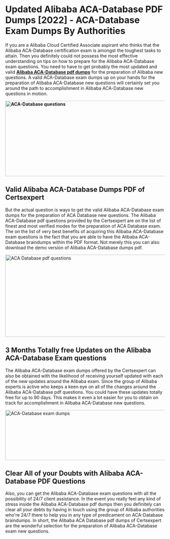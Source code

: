 <h1><strong>Updated Alibaba ACA-Database PDF Dumps [2022] - ACA-Database Exam Dumps By Authorities&nbsp;</strong></h1>
<p><span style="font-weight: 400;">If you are a Alibaba Cloud Certified Associate aspirant who thinks that the Alibaba ACA-Database certification exam is amongst the toughest tasks to attain. Then you definitely could not possess the most effective understanding on tips on how to prepare for the Alibaba ACA-Database exam questions. You need to have to get probably the most updated and valid <strong><a href="https://www.certsexpert.com/ACA-Database-pdf-questions.html">Alibaba ACA-Database pdf dumps</a></strong> for the preparation of Alibaba new questions. A valid  ACA-Database exam dumps up on your hands for the preparation of Alibaba ACA-Database new questions will certainly set you around the path to accomplishment in Alibaba ACA-Database new questions in motion.</span></p>
<p><span style="font-weight: 400;"><strong><img style="display: block; margin-left: auto; margin-right: auto;" src="https://i.ibb.co/QXh983F/73475278-2429792180625311-4586132736837681152-n.jpg" alt="ACA-Database questions" width="632" height="238" /></strong></span></p>
<h2><strong>Valid Alibaba ACA-Database Dumps PDF of Certsexpert</strong></h2>
<p><span style="font-weight: 400;">But the actual question is ways to get the valid Alibaba ACA-Database exam dumps for the preparation of ACA Database new questions. The Alibaba ACA-Database pdf questions provided by the Certsexpert are on the list of finest and most verified modes for the preparation of ACA Database exam. The on the list of very best benefits of acquiring this Alibaba ACA-Database exam questions is the fact that you are able to have the Alibaba ACA-Database braindumps within the PDF format. Not merely this you can also download the demo version of Alibaba ACA-Database dumps pdf.</span></p>
<p><span style="font-weight: 400;"><img style="display: block; margin-left: auto; margin-right: auto;" src="https://i.ibb.co/Jd8hN2L/76714008-3182067705200142-8735104740007870464-n.jpg" alt="ACA Database pdf questions" width="701" height="259" /></span></p>
<h2><strong>3 Months Totally free Updates on the Alibaba ACA-Database Exam questions</strong></h2>
<p><span style="font-weight: 400;">The Alibaba ACA-Database exam dumps offered by the Certsexpert can also be obtained with the likelihood of receiving yourself updated with each of the new updates around the Alibaba exam. Since the group of Alibaba experts is active who keeps a keen eye on all of the changes around the Alibaba ACA-Database pdf questions. You could have these updates totally free for up to 90 days. This makes it even a lot easier for you to obtain on track for accomplishment in Alibaba ACA-Database new questions.</span></p>
<p><span style="font-weight: 400;"><a href="https://www.certsexpert.com/ACA-Database-pdf-questions.html"><img style="display: block; margin-left: auto; margin-right: auto;" src="https://i.ibb.co/TMnKrkJ/75398236-424489711531572-5064688549987614720-n.jpg" alt="ACA-Database exam dumps" width="714" height="158" /></a></span></p>
<h2><strong>Clear All of your Doubts with Alibaba ACA-Database PDF Questions</strong></h2>
<p>Also, you can get the Alibaba ACA-Database exam questions with all the possibility of 24/7 client assistance. In the event you really feel any kind of stress inside the Alibaba ACA-Database pdf dumps then you definitely can clear all your debts by having in touch using the group of Alibaba authorities who're 24/7 there to help you in any type of predicament on  ACA-Database braindumps. In short, the Alibaba ACA Database pdf dumps of Certsexpert are the wonderful selection for the preparation of Alibaba ACA-Database exam new questions.</p>
